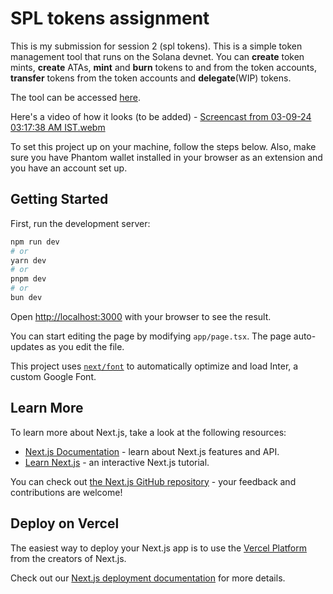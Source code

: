 # SPL tokens assignment

This is my submission for session 2 (spl tokens). This is a simple token management tool that runs on the Solana devnet. You can **create** token mints, **create** ATAs, **mint** and **burn** tokens to and from the token accounts, **transfer** tokens from the token accounts and **delegate**(WIP) tokens.

The tool can be accessed [here](https://iamargentum.github.io/spl-tokens-assignment/).

Here's a video of how it looks (to be added) -
[Screencast from 03-09-24 03:17:38 AM IST.webm](https://github.com/user-attachments/assets/053555d2-23d5-4074-8979-9632672585b5)

To set this project up on your machine, follow the steps below. Also, make sure you have Phantom wallet installed in your browser as an extension and you have an account set up.

## Getting Started

First, run the development server:

```bash
npm run dev
# or
yarn dev
# or
pnpm dev
# or
bun dev
```

Open [http://localhost:3000](http://localhost:3000) with your browser to see the result.

You can start editing the page by modifying `app/page.tsx`. The page auto-updates as you edit the file.

This project uses [`next/font`](https://nextjs.org/docs/basic-features/font-optimization) to automatically optimize and load Inter, a custom Google Font.

## Learn More

To learn more about Next.js, take a look at the following resources:

- [Next.js Documentation](https://nextjs.org/docs) - learn about Next.js features and API.
- [Learn Next.js](https://nextjs.org/learn) - an interactive Next.js tutorial.

You can check out [the Next.js GitHub repository](https://github.com/vercel/next.js/) - your feedback and contributions are welcome!

## Deploy on Vercel

The easiest way to deploy your Next.js app is to use the [Vercel Platform](https://vercel.com/new?utm_medium=default-template&filter=next.js&utm_source=create-next-app&utm_campaign=create-next-app-readme) from the creators of Next.js.

Check out our [Next.js deployment documentation](https://nextjs.org/docs/deployment) for more details.
